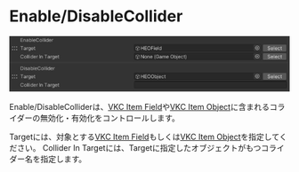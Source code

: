 # Enable/DisableCollider

![EnableDisableCollider](img/EnableDisableCollider.jpg)

Enable/DisableColliderは、[VKC Item Field](../../VKCComponents/VKCItemField.md)や[VKC Item Object](../../VKCComponents/VKCItemObject.md)に含まれるコライダーの無効化・有効化をコントロールします。

Targetには、対象とする[VKC Item Field](../../VKCComponents/VKCItemField.md)もしくは[VKC Item Object](../../VKCComponents/VKCItemObject.md)を指定してください。
Collider In Targetには、Targetに指定したオブジェクトがもつコライダー名を指定します。
